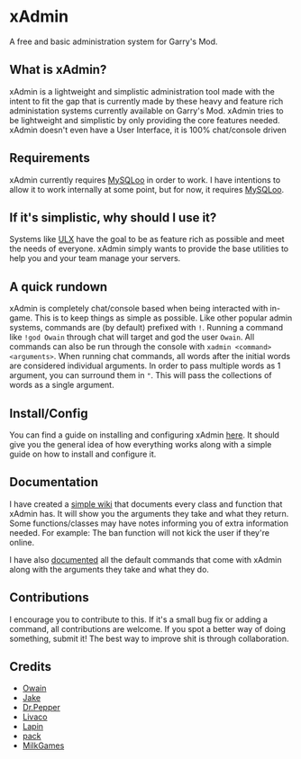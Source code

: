 # xAdmin
A free and basic administration system for Garry's Mod.


## What is xAdmin?
xAdmin is a lightweight and simplistic administration tool made with the intent to fit the gap that is currently made by these heavy and feature rich administation systems currently available on Garry's Mod. xAdmin tries to be lightweight and simplistic by only providing the core features needed. xAdmin doesn't even have a User Interface, it is 100% chat/console driven 

## Requirements
xAdmin currently requires [MySQLoo](https://github.com/FredyH/MySQLOO) in order to work. I have intentions to allow it to work internally at some point, but for now, it requires [MySQLoo](https://github.com/FredyH/MySQLOO).

## If it's simplistic, why should I use it?
Systems like [ULX](https://github.com/TeamUlysses/ulx) have the goal to be as feature rich as possible and meet the needs of everyone. xAdmin simply wants to provide the base utilities to help you and your team manage your servers.

## A quick rundown
xAdmin is completely chat/console based when being interacted with in-game. This is to keep things as simple as possible. Like other popular admin systems, commands are (by default) prefixed with ``!``. Running a command like ``!god Owain`` through chat will target and god the user ``Owain``. All commands can also be run through the console with ``xadmin <command> <arguments>``. When running chat commands, all words after the initial words are considered individual arguments. In order to pass multiple words as 1 argument, you can surround them in ``"``. This will pass the collections of words as a single argument.

## Install/Config
You can find a guide on installing and configuring xAdmin [here](https://github.com/OwjoTheGreat/xadmin/wiki/Getting-Started). It should give you the general idea of how everything works along with a simple guide on how to install and configure it.

## Documentation
I have created a [simple wiki](https://github.com/OwjoTheGreat/xadmin/wiki) that documents every class and function that xAdmin has. It will show you the arguments they take and what they return. Some functions/classes may have notes informing you of extra information needed. For example: The ban function will not kick the user if they're online.

I have also [documented](https://github.com/OwjoTheGreat/xadmin/wiki/Commands) all the default commands that come with xAdmin along with the arguments they take and what they do.

## Contributions
I encourage you to contribute to this. If it's a small bug fix or adding a command, all contributions are welcome. If you spot a better way of doing something, submit it! The best way to improve shit is through collaboration. 

## Credits
- [Owain](https://github.com/OwjoTheGreat)
- [Jake](https://github.com/JakeButterfield)
- [Dr.Pepper](https://github.com/DrPepperG)
- [Livaco](https://github.com/Livaco)
- [Lapin](https://github.com/ExtReMLapin)
- [pack](https://github.com/realpack)
- [MilkGames](https://github.com/MilkGames)
